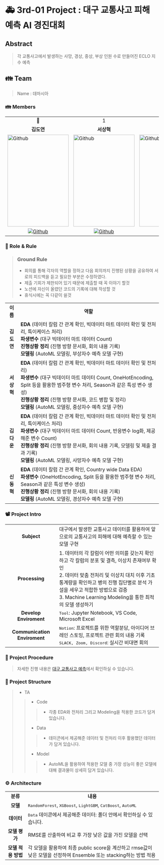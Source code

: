 # 🚑 3rd-01 Project : 대구 교통사고 피해 예측 AI 경진대회


## Abstract
> 각 교통사고에서 발생하는 사망, 경상, 중상, 부상 인원 수로 만들어진 ECLO 지수 예측

<h2> 👪 Team </h2>

> Name : 데마시아

<h3> 👪 Members </h3>
<table>
  <tr>
    <td> <div align=center> 👑 </div> </td>
    <td> <div align=center>  1 </div> </td>
    <td> <div align=center>  2 </div> </td>
    <td> <div align=center>  3 </div> </td>
  </tr>
  <tr>
    <td> <div align=center> <b>김도연</b> </div> </td>
    <td> <div align=center> <b>서상혁</b> </div> </td>
    <td> <div align=center> <b>김다운</b> </div> </td>
    <td> <div align=center> <b>신동혁</b> </div> </td>
  </tr>
  <tr>
    <td> <img alt="Github" src ="https://github.com/Daw-ny/Upstage_02nd_Proj/assets/76687996/8d57d084-1d8c-4306-8765-b8d05cd1fc73" width="200" height="300"/> </td>
    <td> <img alt="Github" src ="https://github.com/Daw-ny/Upstage_02nd_Proj/assets/76687996/a7be969c-b5ad-4f14-9dd9-cb72640c49a3" width="200" height="300"/> </td>
    <td> <img alt="Github" src ="https://github.com/Daw-ny/Upstage_02nd_Proj/assets/76687996/37f278cf-3c62-44ca-a49d-6a7799078b4c" width="200" height="300"/> </td>
    <td> <img alt="Github" src ="https://github.com/Daw-ny/Upstage_02nd_Proj/assets/76687996/cbd0651a-4d70-41d8-aad3-b654c42f16e2" width="200" height="300"/> </td>
  </tr>
  <tr>
    <td> <div align=center> <a href="https://github.com/d-yeon"> <img alt="Github" src ="https://img.shields.io/badge/Github-181717.svg?&style=plastic&logo=Github&logoColor=white"/> </div> </td>
    <td> <div align=center> <a href="https://github.com/S-RSH"> <img alt="Github" src ="https://img.shields.io/badge/Github-181717.svg?&style=plastic&logo=Github&logoColor=white"/> </div> </td>
    <td> <div align=center> <a href="https://github.com/Daw-ny"> <img alt="Github" src ="https://img.shields.io/badge/Github-181717.svg?&style=plastic&logo=Github&logoColor=white"/> </div> </td>
    <td> <div align=center> <a href="https://github.com/HyeokHam"> <img alt="Github" src ="https://img.shields.io/badge/Github-181717.svg?&style=plastic&logo=Github&logoColor=white"/> </td>
  </div> </tr>
</table>

<h3> 🛑 Role & Rule </h3>

> ### Ground Rule
> - 회의를 통해 각자의 역할을 정하고 다음 회의까지 진행된 상황을 공유하여 서로의 피드백을 듣고 필요한 부분은 수정하였다.
> - 제출 기회가 제한되어 있기 때문에 제출할 때 꼭 이야기 할것
> - 노션에 자신이 올렸던 코드의 기록에 대해 작성할 것
> - 휴식시에는 꼭 다같이 쉴것


<table>
  <tr>
    <td> <div align=center> <b> 이름 </b> </div> </td>
    <td> <div align=center> <b> 역할 </b> </div> </td>
  </tr>
  <tr>
    <td> <div align=center> <b> 김도연 </b> </div> </td>
    <td> <b>EDA </b>(데이터 칼럼 간 관계 확인, 빅데이터 마트 데이터 확인 및 전처리, 특이케이스 처리)</br> 
         <b>파생변수 </b>(대구 빅데이터 마트 데이터 Count) </br> 
         <b>진행상황 정리 </b>(진행 방향 문서화, 회의 내용 기록)</br>
         <b>모델링 </b>(AutoML 모델링, 부상자수 예측 모델 구현) </td>
  </tr>
  <tr>
    <td> <div align=center> <b> 서상혁 </b> </div> </td>
    <td> <b>EDA </b>(데이터 칼럼 간 관계 확인, 빅데이터 마트 데이터 확인 및 전처리)</br> 
         <b>파생변수 </b>(대구 빅데이터 마트 데이터 Count, OneHotEncoding, Split 등을 활용한 범주형 변수 처리, Season과 같은 특성 변수 생성) </br> 
         <b>진행상황 정리 </b>(진행 방향 문서화, 코드 병합 및 정리)</br>
         <b>모델링 </b>(AutoML 모델링, 중상자수 예측 모델 구현) </td>
  </tr>
  <tr>
    <td> <div align=center> <b> 김다운 </b> </div> </td>
    <td> <b>EDA </b>(데이터 칼럼 간 관계 확인, 빅데이터 마트 데이터 확인 및 전처리, 특이케이스 처리)</br> 
         <b>파생변수 </b>(대구 빅데이터 마트 데이터 Count, 반응변수 log화, 제공해준 변수 Count) </br> 
         <b>진행상황 정리 </b>(진행 방향 문서화, 회의 내용 기록, 모델링 및 제출 결과 기록)</br>
         <b>모델링 </b>(AutoML 모델링, 사망자수 예측 모델 구현) </td>
  </tr>
  <tr>
    <td> <div align=center> <b> 신동혁 </b> </div> </td>
    <td> <b>EDA </b>(데이터 칼럼 간 관계 확인, Country wide Data EDA)</br> 
         <b>파생변수 </b>(OneHotEncoding, Split 등을 활용한 범주형 변수 처리, Season과 같은 특성 변수 생성) </br> 
         <b>진행상황 정리 </b>(진행 방향 문서화, 회의 내용 기록)</br>
         <b>모델링 </b>(AutoML 모델링, 경상자수 예측 모델 구현) </td>
  </tr>
</table>

<h3> 📽️ Project Intro </h3>

<table>
  <tr>
    <td> <div align=center> <b> Subject </b> </div> </td>
    <td> 대구에서 발생한 교통사고 데이터를 활용하여 앞으로의 교통사고의 피해에 대해 예측할 수 있는 모델 구현 </td>
  </tr>
  <tr>
    <td> <div align=center> <b> Processing </b> </div> </td>
    <td> 1. 데이터의 각 칼럼이 어떤 의미를 갖는지 확인하고 각 칼럼의 분포 및 결측, 이상치 존재여부 확인 </br>
         2. 데이터 맞춤 전처리 및 이상치 대치 이후 기초통계량을 확인하고 병의 진행 집단별로 분석 가설을 세우고 적합한 방법으로 검증 </br>
         3. Machine Learning Modeling을 통한 최적의 모델 생성하기
  </td>
  </tr>
  <tr>
    <td> <div align=center> <b> Develop Enviroment </b> </div> </td>
    <td> <tt>Tool</tt>: Jupyter Notebook, VS Code, Microsoft Excel</td>
  </tr>
  <tr>
    <td> <div align=center> <b> Communication Enviroment </b> </div> </td>
    <td> <tt>Notion</tt>: 프로젝트를 위한 역할분담, 아이디어 브레인 스토밍, 프로젝트 관련 회의 내용 기록 </br> 
         <tt>SLACK, Zoom, Discord</tt>: 실시간 비대면 회의 </td>
  </tr>
</table>

<h3> 📆 Project Procedure </h3>

>  자세한 진행 내용은 [대구 교통사고 예측](https://www.notion.so/AI-c39da23006f84545be702ac1192e5241?pvs=4)에서 확인하실 수 있습니다.

<h3> 📂 Project Structure </h3>

> - TA
>> - Code
>>> - 각종 EDA와 전처리 그리고 Modeling을 적용한 코드가 담겨있습니다.
>>>
>> - Data
>>> - 데이콘에서 제공해준 데이터 및 전처리 이후 활용했던 데이터가 담겨 있습니다.
>>>
>> - Model
>>> - AutoML을 활용하여 적용한 모델 중 가장 성능이 좋은 모델에 대해 결과물이 상세히 담겨 있습니다.

<h3> ⚙️ Architecture </h3>
<table>
  <tr>
    <td> <div align=center> <b> 분류 </b> </div> </td>
    <td> <div align=center> <b> 내용 </b> </div> </td>
  </tr>
  <tr>
    <td> <div align=center> <b> 모델 </b> </div> </td>
    <td> <tt>RandomForest</tt>, <tt>XGBoost</tt>, <tt>LightGBM</tt>, <tt>CatBoost</tt>, <tt>AutoML</tt> </td>
  </tr>
  <tr>
    <td> <div align=center> <b> 데이터 </b> </div> </td>
    <td> <tt>Data</tt> 데이콘에서 제공해준 데이터: 폴더 안에서 확인하실 수 있습니다. </td>
  </tr>
  <tr>
    <td> <div align=center> <b> 모델 평가 </b> </div> </td>
    <td> RMSE를 산출하여 비교 후 가장 낮은 값을 가진 모델을 선택 </td>
  </tr>
  <tr>
    <td> <div align=center> <b> 모델 적용 방법 </b> </div> </td>
    <td> 각 모델을 활용하여 최종 public score을 계산하고 rmse값이 낮은 모델을 선정하여 Ensemble 또는 stacking하는 방법 적용 </td>
  </tr>
</table>
